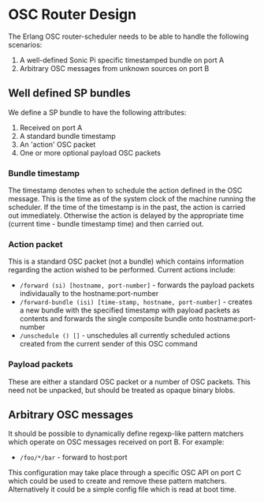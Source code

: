 # OSC Router Design

The Erlang OSC router-scheduler needs to be able to handle the following scenarios:

1. A well-defined Sonic Pi specific timestamped bundle on port A
2. Arbitrary OSC messages from unknown sources on port B

## Well defined SP bundles

We define a SP bundle to have the following attributes:

1. Received on port A
2. A standard bundle timestamp
3. An 'action' OSC packet
4. One or more optional payload OSC packets

### Bundle timestamp

The timestamp denotes when to schedule the action defined in the OSC
message. This is the time as of the system clock of the machine running
the scheduler. If the time of the timestamp is in the past, the action
is carried out immediately. Otherwise the action is delayed by the
appropriate time (current time - bundle timestamp time) and then carried
out.

### Action packet

This is a standard OSC packet (not a bundle) which contains information
regarding the action wished to be performed. Current actions include:

* `/forward (si) [hostname, port-number]` - forwards the payload packets
  individaually to the hostname:port-number
* `/forward-bundle (isi) [time-stamp, hostname, port-number]` - creates
  a new bundle with the specified timestamp with payload packets as
  contents and forwards the single composite bundle onto
  hostname:port-number
* `/unschedule () []` - unschedules all currently scheduled actions created from the current sender of this OSC command


### Payload packets

These are either a standard OSC packet or a number of OSC packets. This
need not be unpacked, but should be treated as opaque binary blobs.


## Arbitrary OSC messages

It should be possible to dynamically define regexp-like pattern matchers which
operate on OSC messages received on port B. For example:

* `/foo/*/bar` - forward to host:port

This configuration may take place through a specific OSC API on port C
which could be used to create and remove these pattern
matchers. Alternatively it could be a simple config file which is read
at boot time.




